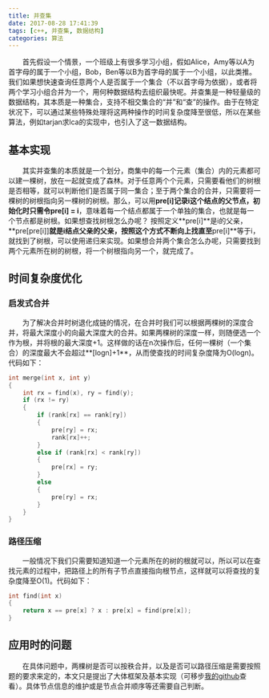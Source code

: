 ```yaml
---
title: 并查集
date: 2017-08-28 17:41:39
tags: [c++, 并查集, 数据结构]
categories: 算法
---
```

　　首先假设一个情景，一个班级上有很多学习小组，假如Alice，Amy等以A为首字母的属于一个小组，Bob，Ben等以B为首字母的属于一个小组，以此类推。 我们如果想快速查询任意两个人是否属于一个集合（不以首字母为依据），或者将两个学习小组合并为一个，用何种数据结构去组织最快呢。并查集是一种轻量级的数据结构，其本质是一种集合，支持不相交集合的“并”和“查”的操作。由于在特定状况下，可以通过某些特殊处理将这两种操作的时间复杂度降至很低，所以在某些算法，例如tarjan求lca的实现中，也引入了这一数据结构。
## 基本实现
　　其实并查集的本质就是一个划分，商集中的每一个元素（集合）内的元素都可以建一棵树，放在一起就变成了森林。对于任意两个个元素，只需要看他们的树根是否相等，就可以判断他们是否属于同一集合；至于两个集合的合并，只需要将一棵树的树根指向另一棵树的树根。那么，可以用**pre[i]**记录i这个结点的父节点，初始化时只需令**pre[i] = i**，意味着每一个结点都属于一个单独的集合，也就是每一个节点都是树根。如果想查找树根怎么办呢？ 按照定义**pre[i]**是i的父亲，**pre[pre[i]]**就是i结点父亲的父亲，按照这个方式不断向上找直至**pre[i]**等于i，就找到了树根，可以使用递归来实现。如果想合并两个集合怎么办呢，只需要找到两个元素所在树的树根，将一个树根指向另一个，就完成了。
## 时间复杂度优化
### 启发式合并
　　为了解决合并时树退化成链的情况，在合并时我们可以根据两棵树的深度合并，将最大深度小的向最大深度大的合并。如果两棵树的深度一样，则随便选一个作为根，并将根的最大深度+1。这样做的话在n次操作后，任何一棵树（一个集合）的深度最大不会超过**[logn]+1**，从而使查找的时间复杂度降为O(logn)。代码如下：
```c++
int merge(int x, int y)
{
	int rx = find(x), ry = find(y);
	if (rx != ry)
	{
		if (rank[rx] == rank[ry])
		{
			pre[ry] = rx;
			rank[rx]++;
		}
		else if (rank[rx] < rank[ry])
		{
			pre[rx] = ry;
		}
		else
		{
			pre[ry] = rx;
		}
	}
}
```
### 路径压缩
　　一般情况下我们只需要知道知道一个元素所在的树的根就可以，所以可以在查找元素的过程中，把路径上的所有子节点直接指向根节点，这样就可以将查找的复杂度降至O(1)。代码如下：
```c++
int find(int x)
{
	return x == pre[x] ? x : pre[x] = find(pre[x]);
}
```
## 应用时的问题
　　在具体问题中，两棵树是否可以按秩合并，以及是否可以路径压缩是需要按照题的要求来定的，本文只是提出了大体框架及基本实现（可移步[我的github](https://github.com/mingming97/Algorithms/blob/master/c%2B%2B/union-find.cpp)查看）。具体节点信息的维护或是节点合并顺序等还需要自己判断。
　  
